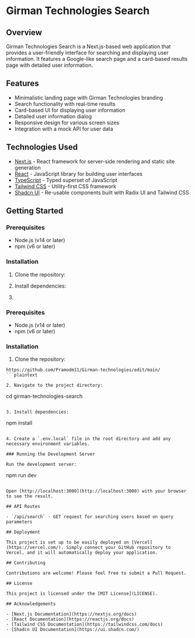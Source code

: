# Girman Technologies Search

## Overview

Girman Technologies Search is a Next.js-based web application that provides a user-friendly interface for searching and displaying user information. It features a Google-like search page and a card-based results page with detailed user information.

## Features

- Minimalistic landing page with Girman Technologies branding
- Search functionality with real-time results
- Card-based UI for displaying user information
- Detailed user information dialog
- Responsive design for various screen sizes
- Integration with a mock API for user data

## Technologies Used

- [Next.js](https://nextjs.org/) - React framework for server-side rendering and static site generation
- [React](https://reactjs.org/) - JavaScript library for building user interfaces
- [TypeScript](https://www.typescriptlang.org/) - Typed superset of JavaScript
- [Tailwind CSS](https://tailwindcss.com/) - Utility-first CSS framework
- [Shadcn UI](https://ui.shadcn.com/) - Re-usable components built with Radix UI and Tailwind CSS

## Getting Started

### Prerequisites

- Node.js (v14 or later)
- npm (v6 or later)

### Installation

1. Clone the repository:

3. Install dependencies:
4. ```markdown

### Prerequisites

- Node.js (v14 or later)
- npm (v6 or later)

### Installation

1. Clone the repository:
```
https://github.com/Pramodm11/Girman-technologies/edit/main/
```plaintext

2. Navigate to the project directory:
```

cd girman-technologies-search

```plaintext

3. Install dependencies:
```

npm install

```plaintext

4. Create a `.env.local` file in the root directory and add any necessary environment variables.

### Running the Development Server

Run the development server:

```

npm run dev

```plaintext

Open [http://localhost:3000](http://localhost:3000) with your browser to see the result.

## API Routes

- `/api/search` - GET request for searching users based on query parameters

## Deployment

This project is set up to be easily deployed on [Vercel](https://vercel.com/). Simply connect your GitHub repository to Vercel, and it will automatically deploy your application.

## Contributing

Contributions are welcome! Please feel free to submit a Pull Request.

## License

This project is licensed under the [MIT License](LICENSE).

## Acknowledgements

- [Next.js Documentation](https://nextjs.org/docs)
- [React Documentation](https://reactjs.org/docs)
- [Tailwind CSS Documentation](https://tailwindcss.com/docs)
- [Shadcn UI Documentation](https://ui.shadcn.com/)
